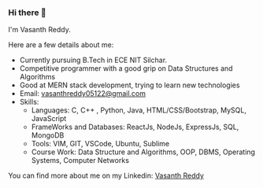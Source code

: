 ### Hi there 👋

I'm Vasanth Reddy.

Here are a few details about me:
- Currently pursuing B.Tech in ECE NIT Silchar.
- Competitive programmer with a good grip on Data Structures and Algorithms
- Good at MERN stack development, trying to learn new technologies
- Email: vasanthreddy05122@gmail.com
- Skills:
  - Languages: C, C++ , Python, Java, HTML/CSS/Bootstrap, MySQL, JavaScript
  - FrameWorks and Databases: ReactJs, NodeJs, ExpressJs, SQL, MongoDB
  - Tools: VIM, GIT, VSCode, Ubuntu, Sublime
  - Course Work: Data Structure and Algorithms, OOP, DBMS, Operating Systems, Computer Networks

You can find more about me on my Linkedin: [Vasanth Reddy](https://www.linkedin.com/in/vasanth-reddy-aleti-88225b227/)
